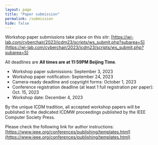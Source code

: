 ```yaml
---
layout: page
title: "Paper submission"
permalink: /submission
hide: false
---
```


Workshop paper submissions take place on this sitr: [https://wi-lab.com/cyberchair/2023/icdm23/scripts/ws_submit.php?subarea=S](https://wi-lab.com/cyberchair/2023/icdm23/scripts/ws_submit.php?subarea=S)

All deadlines are **All times are at 11:59PM Beijing Time**.

* Workshop paper submissions: September 3, 2023 
* Workshop paper notification: September 24, 2023
* Camera-ready deadline and copyright forms: October 1, 2023
* Conference registration deadline (at least 1 full registration per paper): Oct. 15, 2023
* Workshop date: December 4, 2023

By the unique ICDM tradition, all accepted workshop papers will be published in the dedicated ICDMW proceedings published by the IEEE Computer Society Press.

Please check the following link for author instructions: [https://www.ieee.org/conferences/publishing/templates.html](https://www.ieee.org/conferences/publishing/templates.html)
